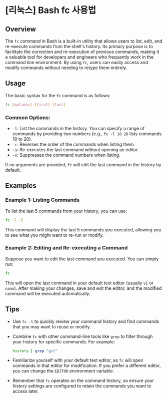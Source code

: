 # [리눅스] Bash fc 사용법

## Overview
The `fc` command in Bash is a built-in utility that allows users to list, edit, and re-execute commands from the shell's history. Its primary purpose is to facilitate the correction and re-execution of previous commands, making it a valuable tool for developers and engineers who frequently work in the command line environment. By using `fc`, users can easily access and modify commands without needing to retype them entirely.

## Usage
The basic syntax for the `fc` command is as follows:

```bash
fc [options] [first] [last]
```

### Common Options:
- `-l`: List the commands in the history. You can specify a range of commands by providing two numbers (e.g., `fc -l 10 20` lists commands 10 to 20).
- `-r`: Reverses the order of the commands when listing them.
- `-s`: Re-executes the last command without opening an editor.
- `-n`: Suppresses the command numbers when listing.

If no arguments are provided, `fc` will edit the last command in the history by default.

## Examples

### Example 1: Listing Commands
To list the last 5 commands from your history, you can use:

```bash
fc -l -5
```

This command will display the last 5 commands you executed, allowing you to see what you might want to re-run or modify.

### Example 2: Editing and Re-executing a Command
Suppose you want to edit the last command you executed. You can simply run:

```bash
fc
```

This will open the last command in your default text editor (usually `vi` or `nano`). After making your changes, save and exit the editor, and the modified command will be executed automatically.

## Tips
- Use `fc -l` to quickly review your command history and find commands that you may want to reuse or modify.
- Combine `fc` with other command-line tools like `grep` to filter through your history for specific commands. For example:

  ```bash
  history | grep "git"
  ```

- Familiarize yourself with your default text editor, as `fc` will open commands in that editor for modification. If you prefer a different editor, you can change the `EDITOR` environment variable.
- Remember that `fc` operates on the command history, so ensure your history settings are configured to retain the commands you want to access later.